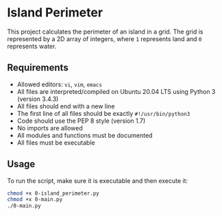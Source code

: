 # Island Perimeter

This project calculates the perimeter of an island in a grid. The grid is represented by a 2D array of integers, where `1` represents land and `0` represents water.

## Requirements

- Allowed editors: `vi`, `vim`, `emacs`
- All files are interpreted/compiled on Ubuntu 20.04 LTS using Python 3 (version 3.4.3)
- All files should end with a new line
- The first line of all files should be exactly `#!/usr/bin/python3`
- Code should use the PEP 8 style (version 1.7)
- No imports are allowed
- All modules and functions must be documented
- All files must be executable

## Usage

To run the script, make sure it is executable and then execute it:

```sh
chmod +x 0-island_perimeter.py
chmod +x 0-main.py
./0-main.py
